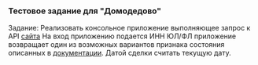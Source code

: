 ### Тестовое задание для "Домодедово"
Задание:
Реализовать консольное приложение выполняющее запрос к API [сайта](http://npchk.nalog.ru/)
На вход приложению подается ИНН  ЮЛ/ФЛ приложение возвращает один из возможных вариантов признака состояния описанных в [документации](http://npchk.nalog.ru/ws2.doc).
Датой сделки считать текущую дату. 
